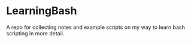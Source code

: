 # LearningBash
A repo for collecting notes and example scripts on my way to learn bash scripting in more detail.
